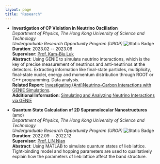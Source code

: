 ```yaml
---
layout: page
title: "Research"
---
```

* **Investigation of CP Violation in Neutrino Oscillation**      
  *Department of Physics, The Hong Kong University of Science and Technology*    
  *Undergraduate Research Opportunity Program (UROP)*
  ![Static Badge](https://img.shields.io/badge/Category-High_Energy_Physics_Experiment-yellow)      
  **Duration**: 2023.02 -- 2023.08   
  **Supervisor**: [Prof. Kam-Biu Luk](https://ias.hkust.edu.hk/people/ias-members/faculty/prof-luk-kam-biu)       
  **Abstract**: Using GENIE to simulate neutrino interactions, which is the key of precise measurement of neutrinos and anti-neutrinos at the detectors. Extracting information like final-state particles, multiplicity, final-state nuclei, energy and momentum distribution through ROOT or C++ programming. Data analysis.    
  **Related Report**: [Investigating (Anti)Neutrino-Carbon Interactions with GENIE Simulations](https://sxubi.github.io/UROP2100_XU_Sihong.pdf).        
  **Additional Information**: [Simulating and Analyzing Neutrino Interactions via GENIE](https://sxubi.github.io/genie_command/)    
  
  
* **Quantum State Calculation of 2D Supramolecular Nanostructures** (amo)     
  *Department of Physics, The Hong Kong University of Science and Technology*    
  *Undergraduate Research Opportunity Program (UROP)*
  ![Static Badge](https://img.shields.io/badge/Category-Material_Science-yellow)
  **Duration**: 2022.09 -- 2022.12   
  **Supervisor**: [Prof. LIN Nian](https://physics.ust.hk/eng/people_detail.php?pplcat=1&id=18)       
  **Abstract**: Using MATLAB to simulate quantum states of lieb lattice. Tight-binding model and hopping parameters are used to qualitatively explain how the parameters of lieb lattice affect the band structure.
